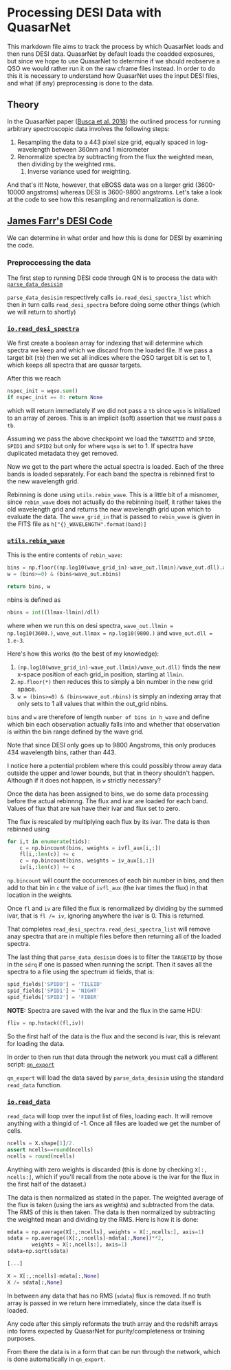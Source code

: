 # Processing DESI Data with QuasarNet

This markdown file aims to track the process by which QuasarNet loads and then runs
DESI data. QuasarNet by default loads the coadded exposures, but since we hope to use
QuasarNet to determine if we should reobserve a QSO we would rather run it on the
raw cframe files instead.
In order to do this it is necessary to understand how QuasarNet uses the input DESI
files, and what (if any) preprocessing is done to the data.

## Theory

In the QuasarNet paper ([Busca et al. 2018](https://arxiv.org/abs/1808.09955)) the outlined process for running
arbitrary spectroscopic data involves the following steps:

1. Resampling the data to a 443 pixel size grid, equally spaced in log-wavelength between 360nm and 1 micrometer
2. Renormalize spectra by subtracting from the flux the weighted mean, then dividing by the weighted rms.
    1.  Inverse variance used for weighting.

And that's it! Note, however, that eBOSS data was on a larger grid
(3600-10000 angstroms) whereas DESI is 3600-9800 angstroms.
Let's take a look at the code to see how this resampling and renormalization
is done.

 ## [James Farr's DESI Code](https://github.com/jfarr03/QuasarNET)

 We can determine in what order and how this is done for DESI
 by examining the code.

 ### Preproccessing the data
 The first step to running DESI code through QN is to process the data with
 [`parse_data_desisim`](https://github.com/jfarr03/QuasarNET/blob/master/bin/parse_data_desisim)

 `parse_data_desisim` respectively calls `io.read_desi_spectra_list` which then
 in turn calls `read_desi_spectra`
 before doing some other things (which we will return to shortly)

 ### [`io.read_desi_spectra`]((https://github.com/jfarr03/QuasarNET/blob/master/py/quasarnet/io.py#L505))
 We first create a boolean array for indexing that will determine which spectra
 we keep and which we discard from the loaded file.
If we pass a target bit (`tb`) then we set all indices where the QSO target bit
is set to 1, which keeps all spectra that are quasar targets.

After this we reach

```python
nspec_init = wqso.sum()
if nspec_init == 0: return None
```
which will return immediately if we did not pass a `tb` since `wqso` is initialized
to an array of zeroes.
This is an implicit (soft) assertion that we *must* pass a `tb`.

Assuming we pass the above checkpoint we load the `TARGETID` and `SPID0`, `SPID1`
and `SPID2` but only for where `wqso` is set to 1. If spectra have duplicated metadata they get removed.

Now we get to the part where the actual spectra is loaded. Each of the three
bands is loaded separately. For each band the spectra is rebinned
first to the new wavelength grid.

Rebinning is done using `utils.rebin_wave`.
This is a little bit of a misnomer, since `rebin_wave` does not actually do the
rebinning itself, it rather takes the old wavelength grid and returns the
new wavelength grid upon which to evaluate the data. The `wave_grid_in` that is
passed to `rebin_wave` is given in the FITS file as
`h["{}_WAVELENGTH".format(band)]`

### [`utils.rebin_wave`](https://github.com/jfarr03/QuasarNET/blob/b2f62a9b7be6511cf83770f00598984a784f00de/py/quasarnet/utils.py#L178)

This is the entire contents of `rebin_wave`:

```python
bins = np.floor((np.log10(wave_grid_in)-wave_out.llmin)/wave_out.dll).astype(int)
w = (bins>=0) & (bins<wave_out.nbins)

return bins, w
```

nbins is defined as

```python
nbins = int((llmax-llmin)/dll)
```

where when we run this on desi spectra, `wave_out.llmin = np.log10(3600.)`,
`wave_out.llmax = np.log10(9800.)` and `wave_out.dll = 1.e-3`.

Here's how this works (to the best of my knowledge):
1. ``(np.log10(wave_grid_in)-wave_out.llmin)/wave_out.dll)`` finds the new x-space
position of each grid_in position, starting at `llmin`.
2. `np.floor(*)` then reduces this to simply a bin number in the new grid space.
3. `w = (bins>=0) & (bins<wave_out.nbins)` is simply an indexing array that
only sets to 1 all values that within the out_grid nbins.

`bins` and `w` are therefore of length `number of bins in h_wave` and define which
bin each observation actually falls into and whether that observation is within
the bin range defined by the wave grid.

Note that since DESI only goes up to 9800 Angstroms, this only produces 434
wavelength bins, rather than 443.

I notice here a potential problem where this could possibly throw away data outside
the upper and lower bounds, but that in theory shouldn't happen. Although if it
does not happen, is `w` strictly necessary?

Once the data has been assigned to bins, we do some data processing before the
actual rebinnng. The flux and ivar are loaded for each band. Values of flux
that are `NaN` have their ivar and flux set to zero.

The flux is rescaled by multiplying each flux by its ivar. The data is then
rebinned using

```python
for i,t in enumerate(tids):
    c = np.bincount(bins, weights = ivfl_aux[i,:])
    fl[i,:len(c)] += c
    c = np.bincount(bins, weights = iv_aux[i,:])
    iv[i,:len(c)] += c
```

`np.bincount` will count the occurrences of each bin number in bins, and then
add to that bin in `c` the value of `ivfl_aux` (the ivar times the flux) in that
location in the weights.

Once `fl` and `iv` are filled the flux is renormalized by dividing by the
summed ivar, that is `fl /= iv`, ignoring anywhere the ivar is 0. This is returned.

That completes `read_desi_spectra`. `read_desi_spectra_list` will remove anay
spectra that are in multiple files before then returning all of the loaded
spectra.

The last thing that `parse_data_desisim` does is to filter the `TARGETID` by
those in the `sdrq` if one is passed when running the script. Then it saves
all the spectra to a file using the spectrum id fields, that is:

```python
spid_fields['SPID0'] = 'TILEID'
spid_fields['SPID1'] = 'NIGHT'
spid_fields['SPID2'] = 'FIBER'
```

**NOTE:** Spectra are saved with the ivar and the flux in the same HDU:
```python
fliv = np.hstack((fl,iv))
```
So the first half of the data is the flux and the second is ivar, this is relevant
for loading the data.

In order to then run that data through the network you must call a different
script: [`qn_export`](https://github.com/jfarr03/QuasarNET/blob/master/bin/qn_export)

`qn_export` will load the data saved by `parse_data_desisim` using the standard
`read_data`
function.

### [`io.read_data`](https://github.com/jfarr03/QuasarNET/blob/b2f62a9b7be6511cf83770f00598984a784f00de/py/quasarnet/io.py#L874)
`read_data` will loop over the input list of files, loading each. It will remove
anything with a thingid of -1. Once all files are loaded we get the number of
cells.

```python
ncells = X.shape[1]/2.
assert ncells==round(ncells)
ncells = round(ncells)
```

Anything with zero weights is discarded (this is done by checking `X[:, ncells:]`,
which if you'll recall from the note above is the ivar for the flux in the first
half of the dataset.)

The data is then normalized as stated in the paper. The weighted average
of the flux is taken (using the iars as weights) and subtracted from the
data. The RMS of this is then taken. The data is then normalized by subtracting
the weighted mean and dividing by the RMS. Here is how it is done:

```python
mdata = np.average(X[:,:ncells], weights = X[:,ncells:], axis=1)
sdata = np.average((X[:,:ncells]-mdata[:,None])**2,
        weights = X[:,ncells:], axis=1)
sdata=np.sqrt(sdata)

[...]

X = X[:,:ncells]-mdata[:,None]
X /= sdata[:,None]
```

In between any data that has no RMS (`sdata`) flux is removed. If no truth
array is passed in we return here immediately, since the data itself is loaded.

Any code after this simply reformats the truth array and the redshift arrays into
forms expected by QuasarNet for purity/completeness or training purposes.

From there the data is in a form that can be run through the network, which is
done automatically in `qn_export`.